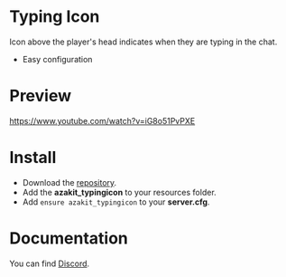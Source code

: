 # Typing Icon
Icon above the player's head indicates when they are typing in the chat.

* Easy configuration

# Preview
https://www.youtube.com/watch?v=iG8o51PvPXE

# Install
- Download the [repository](https://github.com/AzakitHU/azakit_typingicon).
- Add the **azakit_typingicon** to your resources folder.
- Add `ensure azakit_typingicon` to your **server.cfg**.

# Documentation
You can find [Discord](https://discord.gg/DmsF6DbCJ9).
